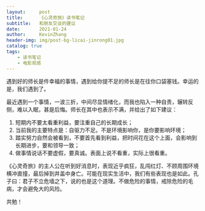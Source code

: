 ```yaml
---
layout:     post
title:      《心灵奇旅》读书笔记
subtitle:   和朋友交谈的建议
date:       2021-01-24
author:     KevinZhang
header-img: img/post-bg-licai-jinrong01.jpg
catalog: true
tags:
    - 读书笔记
    - 电影观感
---
```


遇到好的师长是件幸福的事情，遇到给你提不足的师长是在往你口袋塞钱。幸运的是，我们遇到了。

最近遇到一个事情，一波三折，中间尽显情绪化，而我也陷入一种自责，辗转反侧，难以入眠，甚是后悔。师长在其中也表示不满，并给出了如下建议：

1. 短期内不要太看重利益，要注重自己的长期成长；
2. 当前我的主要特点是：自驱力不足。不是环境影响你，是你要影响环境；
3. 踏实努力自然会被看到，不要首先看到利益，把时间花在这个上面，会影响到长期进步，要和领导一致；
4. 做事情说话不要虚假，要真诚。表面上说不看重，实际上很看重。

《心灵奇旅》的主人公在听到好消息时，表现近乎疯狂，乱闯红灯、不顾周围环境横冲直撞，最后掉到井盖中身亡。可能在现实生活中，我们有些表现也是如此。孔子曰：君子不立危墙之下，说的也是这个道理。不做危险的事情，戒除危险的毛病，才会避免大的风险。

共勉！